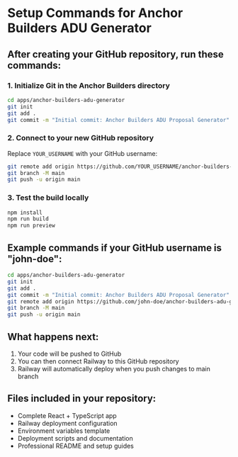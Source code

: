# Setup Commands for Anchor Builders ADU Generator

## After creating your GitHub repository, run these commands:

### 1. Initialize Git in the Anchor Builders directory
```bash
cd apps/anchor-builders-adu-generator
git init
git add .
git commit -m "Initial commit: Anchor Builders ADU Proposal Generator"
```

### 2. Connect to your new GitHub repository
Replace `YOUR_USERNAME` with your GitHub username:
```bash
git remote add origin https://github.com/YOUR_USERNAME/anchor-builders-adu-generator.git
git branch -M main
git push -u origin main
```

### 3. Test the build locally
```bash
npm install
npm run build
npm run preview
```

## Example commands if your GitHub username is "john-doe":
```bash
cd apps/anchor-builders-adu-generator
git init
git add .
git commit -m "Initial commit: Anchor Builders ADU Proposal Generator"
git remote add origin https://github.com/john-doe/anchor-builders-adu-generator.git
git branch -M main
git push -u origin main
```

## What happens next:
1. Your code will be pushed to GitHub
2. You can then connect Railway to this GitHub repository
3. Railway will automatically deploy when you push changes to main branch

## Files included in your repository:
- Complete React + TypeScript app
- Railway deployment configuration
- Environment variables template
- Deployment scripts and documentation
- Professional README and setup guides